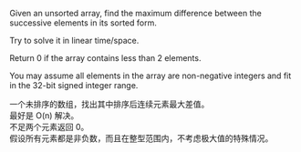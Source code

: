 Given an unsorted array, find the maximum difference between the successive elements in its sorted form.

Try to solve it in linear time/space.

Return 0 if the array contains less than 2 elements.

You may assume all elements in the array are non-negative integers and fit in the 32-bit signed integer range.

一个未排序的数组，找出其中排序后连续元素最大差值。  
最好是 O(n) 解决。  
不足两个元素返回 0。  
假设所有元素都是非负数，而且在整型范围内，不考虑极大值的特殊情况。
